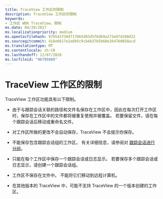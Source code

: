 ```yaml
---
title: TraceView 工作区的限制
description: TraceView 工作区的限制
keywords:
- 工作区 WDK TraceView，限制
ms.date: 04/20/2017
ms.localizationpriority: medium
ms.openlocfilehash: 978542f30d7170b5d03d5f6d69a273e97d280d32
ms.sourcegitcommit: 418e6617e2a695c9cb4b37b5b60e264760858acd
ms.translationtype: MT
ms.contentlocale: zh-CN
ms.lasthandoff: 12/07/2020
ms.locfileid: "96795609"
---
```

# <a name="limitations-of-traceview-workspaces"></a>TraceView 工作区的限制


TraceView 工作区功能具有以下限制。

-   由于与跟踪会话关联的路径和文件名保存在工作区中，因此在每次打开工作区时，保存在工作区中的文件都将被重复使用并被覆盖。 若要保留文件，请在每个跟踪会话后移动或重命名文件。

-   对工作区所做的更改不会自动保存，TraceView 不会提示你保存。

-   不能保存包含跟踪会话组的工作区。 有关详细信息，请参阅对 [跟踪会话进行分组](grouping-trace-sessions.md)。

-   只能在每个工作区中保存一个跟踪会话或日志显示。 若要保存多个跟踪会话或日志显示，请创建一个跟踪会话组。

-   工作区不保存在文件中。 不能将它们移动到远程计算机。

-   在其他版本的 TraceView 中，可能不支持 TraceView 的一个版本创建的工作区。

 

 





